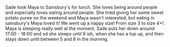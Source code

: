 Sade took Maya to Sainsbury's for lunch. She loves being around people and especially loves eating around people. She tried giving her some sweet potato puree on the weekend and Maya wasn't interested, but eating in sainsbury's Maya loved it! We went up a nappy size! From size 3 to size 4+!. Maya is sleeping really well at the moment. Sade puts her down around 17:00 - 18:00 and sd  she sleeps until 9 ish, when she has a top up, and then stays down until between 5 and 6  in the morning.
